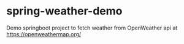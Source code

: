 # spring-weather-demo
Demo springboot project to fetch weather from OpenWeather api at https://openweathermap.org/
